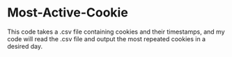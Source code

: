 # Most-Active-Cookie
This code takes a .csv file containing cookies and their timestamps, and my code will read the .csv file and output the most repeated cookies in a desired day.
